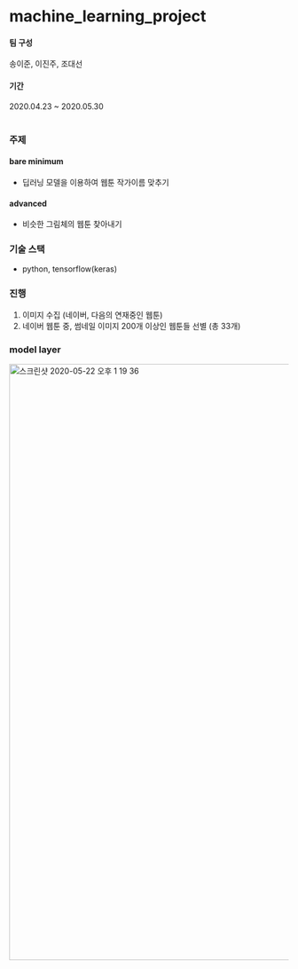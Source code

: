 machine_learning_project
========================


#### 팀 구성
송이준, 이진주, 조대선

#### 기간
2020.04.23 ~ 2020.05.30

# 


### 주제
#### bare minimum
- 딥러닝 모델을 이용하여 웹툰 작가이름 맞추기
#### advanced
- 비슷한 그림체의 웹툰 찾아내기


### 기술 스택
- python, tensorflow(keras)


### 진행
1. 이미지 수집 (네이버, 다음의 연재중인 웹툰)
2. 네이버 웹툰 중, 썸네일 이미지 200개 이상인 웹툰들 선별 (총 33개)



### model layer
 <img width="1075" alt="스크린샷 2020-05-22 오후 1 19 36" src="https://user-images.githubusercontent.com/46306443/82630884-0042df80-9c2f-11ea-9a1f-d54eb7c0e9e4.png">
 
 











